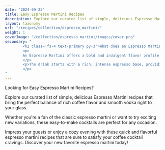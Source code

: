 ```yaml
---
date: "2024-09-23"
title: Easy Espresso Martini Recipes
description: Explore our curated list of simple, delicious Espresso Martini recipes that bring the perfect balance of rich coffee flavor and smooth vodka right to your glass. 
layout: taxonomy
url: "/recipes/collection/espresso_martini/"
weight: 1
coverImage: "/collection/espresso_martini/images/cover.png"
secondary: "
        <h2 class='fs-4 text-primary py-3'>What does an Espresso Martini Taste Like?</h2>
        <p>
        An Espresso Martini offers a bold and indulgent flavor profile, perfect for coffee and cocktail lovers alike. 
        </p>
        <p>The drink starts with a rich, intense espresso base, providing deep, roasted coffee notes that are balanced by the smoothness of vodka. A hint of sweetness from coffee liqueur like Kahlua adds a subtle caramel flavor, while the vodka cuts through with a clean, crisp finish. Together, these ingredients create a creamy, velvety texture with just the right amount of bitterness and sweetness. The frothy top and espresso aroma make this cocktail both invigorating and luxurious.
        </p>
"
---
```


Looking for Easy Espresso Martini Recipes? 

Explore our curated list of simple, delicious Espresso Martini recipes that bring the perfect balance of rich coffee flavor and smooth vodka right to your glass. 

Whether you're a fan of the classic espresso martini or want to try exciting new variations, these easy-to-make cocktails are perfect for any occasion. 

Impress your guests or enjoy a cozy evening with these quick and flavorful espresso martini recipes that are sure to satisfy your coffee cocktail cravings. Discover your new favorite espresso martini today! 